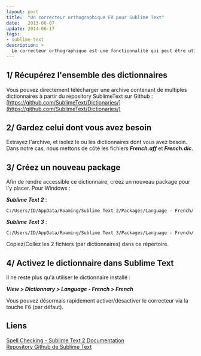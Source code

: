 ```yaml
---
layout: post
title:  "Un correcteur orthographique FR pour Sublime Text"
date:   2013-06-07
update: 2014-06-17
tags: 
- sublime-text
description: >
  Le correcteur orthographique est une fonctionnalité qui peut être utile de temps à autres. Par défaut, seuls les dictionnaire ***English US*** et ***Enlish EN*** sont installés. Voici comment ajouter rapidement un dictionnaire français.
---
```


## 1/ Récupérez l'ensemble des dictionnaires

Vous pouvez directement télécharger une archive contenant de multiples dictionnaires à partir du repository SublimeText sur Github : [https://github.com/SublimeText/Dictionaries/](https://github.com/SublimeText/Dictionaries/)

## 2/ Gardez celui dont vous avez besoin

Extrayez l'archive, et isolez le ou les dictionnaires dont vous avez besoin. Dans notre cas, nous mettons de côté les fichiers ***French.aff*** et ***French.dic***.

## 3/ Créez un nouveau package

Afin de rendre accessible ce dictionnaire, créez un nouveau package pour l'y placer. Pour Windows : 

***Sublime Text 2*** :  

	C:/Users/ID/AppData/Roaming/Sublime Text 2/Packages/Language - French/

***Sublime Text 3*** : 
	
	C:/Users/ID/AppData/Roaming/Sublime Text 3/Packages/Language - French/

Copiez/Collez les 2 fichiers (par dictionnaires) dans ce répertoire.

## 4/ Activez le dictionnaire dans Sublime Text

Il ne reste plus qu'à utiliser le dictionnaire installé : 

***View > Dictionnary > Language - French > French***

Vous pouvez désormais rapidement activer/désactiver le correcteur via la touche <kbd>F6</kbd> (par défaut).

## Liens
[Spell Checking - Sublime Text 2 Documentation](http://www.sublimetext.com/docs/2/spell_checking.html)   
[Repository Github de Sublime Text](https://github.com/SublimeText/)   